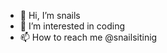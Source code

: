 - 👋 Hi, I’m snails
- 👀 I’m interested in coding
- 📫 How to reach me @snailsitinig

<!---
snailsqz/snailsqz is a ✨ special ✨ repository because its `README.md` (this file) appears on your GitHub profile.
You can click the Preview link to take a look at your changes.
--->

